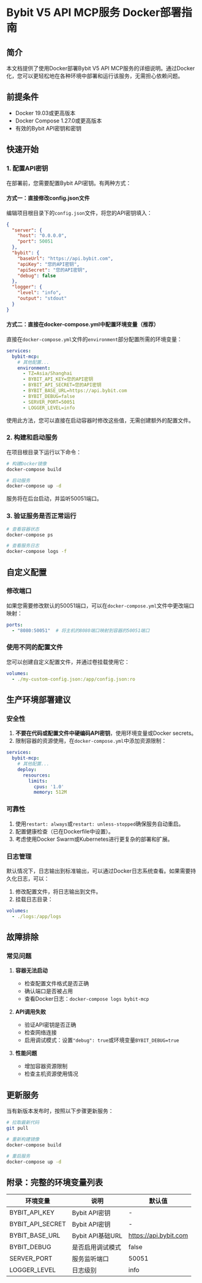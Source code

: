 # Bybit V5 API MCP服务 Docker部署指南

## 简介

本文档提供了使用Docker部署Bybit V5 API MCP服务的详细说明。通过Docker化，您可以更轻松地在各种环境中部署和运行该服务，无需担心依赖问题。

## 前提条件

- Docker 19.03或更高版本
- Docker Compose 1.27.0或更高版本
- 有效的Bybit API密钥和密钥

## 快速开始

### 1. 配置API密钥

在部署前，您需要配置Bybit API密钥。有两种方式：

#### 方式一：直接修改config.json文件

编辑项目根目录下的`config.json`文件，将您的API密钥填入：

```json
{
  "server": {
    "host": "0.0.0.0",
    "port": 50051
  },
  "bybit": {
    "baseUrl": "https://api.bybit.com",
    "apiKey": "您的API密钥",
    "apiSecret": "您的API密钥",
    "debug": false
  },
  "logger": {
    "level": "info",
    "output": "stdout"
  }
}
```

#### 方式二：直接在docker-compose.yml中配置环境变量（推荐）

直接在`docker-compose.yml`文件的`environment`部分配置所需的环境变量：

```yaml
services:
  bybit-mcp:
    # 其他配置...
    environment:
      - TZ=Asia/Shanghai
      - BYBIT_API_KEY=您的API密钥
      - BYBIT_API_SECRET=您的API密钥
      - BYBIT_BASE_URL=https://api.bybit.com
      - BYBIT_DEBUG=false
      - SERVER_PORT=50051
      - LOGGER_LEVEL=info
```

使用此方法，您可以直接在启动容器时修改这些值，无需创建额外的配置文件。

### 2. 构建和启动服务

在项目根目录下运行以下命令：

```bash
# 构建Docker镜像
docker-compose build

# 启动服务
docker-compose up -d
```

服务将在后台启动，并监听50051端口。

### 3. 验证服务是否正常运行

```bash
# 查看容器状态
docker-compose ps

# 查看服务日志
docker-compose logs -f
```

## 自定义配置

### 修改端口

如果您需要修改默认的50051端口，可以在`docker-compose.yml`文件中更改端口映射：

```yaml
ports:
  - "8080:50051"  # 将主机的8080端口映射到容器的50051端口
```

### 使用不同的配置文件

您可以创建自定义配置文件，并通过卷挂载使用它：

```yaml
volumes:
  - ./my-custom-config.json:/app/config.json:ro
```

## 生产环境部署建议

### 安全性

1. **不要在代码或配置文件中硬编码API密钥**，使用环境变量或Docker secrets。
2. 限制容器的资源使用，在`docker-compose.yml`中添加资源限制：

```yaml
services:
  bybit-mcp:
    # 其他配置...
    deploy:
      resources:
        limits:
          cpus: '1.0'
          memory: 512M
```

### 可靠性

1. 使用`restart: always`或`restart: unless-stopped`确保服务自动重启。
2. 配置健康检查（已在Dockerfile中设置）。
3. 考虑使用Docker Swarm或Kubernetes进行更复杂的部署和扩展。

### 日志管理

默认情况下，日志输出到标准输出，可以通过Docker日志系统查看。如果需要持久化日志，可以：

1. 修改配置文件，将日志输出到文件。
2. 挂载日志目录：

```yaml
volumes:
  - ./logs:/app/logs
```

## 故障排除

### 常见问题

1. **容器无法启动**
   - 检查配置文件格式是否正确
   - 确认端口是否被占用
   - 查看Docker日志：`docker-compose logs bybit-mcp`

2. **API调用失败**
   - 验证API密钥是否正确
   - 检查网络连接
   - 启用调试模式：设置`"debug": true`或环境变量`BYBIT_DEBUG=true`

3. **性能问题**
   - 增加容器资源限制
   - 检查主机资源使用情况

## 更新服务

当有新版本发布时，按照以下步骤更新服务：

```bash
# 拉取最新代码
git pull

# 重新构建镜像
docker-compose build

# 重启服务
docker-compose up -d
```

## 附录：完整的环境变量列表

| 环境变量 | 说明 | 默认值 |
|---------|------|-------|
| BYBIT_API_KEY | Bybit API密钥 | - |
| BYBIT_API_SECRET | Bybit API密钥 | - |
| BYBIT_BASE_URL | Bybit API基础URL | https://api.bybit.com |
| BYBIT_DEBUG | 是否启用调试模式 | false |
| SERVER_PORT | 服务监听端口 | 50051 |
| LOGGER_LEVEL | 日志级别 | info |